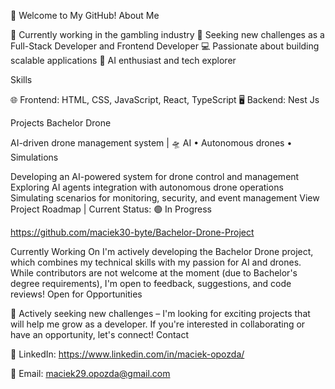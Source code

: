 👋 Welcome to My GitHub!
About Me

💼 Currently working in the gambling industry
🚀 Seeking new challenges as a Full-Stack Developer and Frontend Developer
💻 Passionate about building scalable applications
🤖 AI enthusiast and tech explorer

Skills

🌐 Frontend: HTML, CSS, JavaScript, React, TypeScript
🖥️ Backend: Nest Js


Projects
Bachelor Drone

AI-driven drone management system | 🛸 AI • Autonomous drones • Simulations

Developing an AI-powered system for drone control and management
Exploring AI agents integration with autonomous drone operations
Simulating scenarios for monitoring, security, and event management
View Project Roadmap | Current Status: 🟢 In Progress

https://github.com/maciek30-byte/Bachelor-Drone-Project

Currently Working On
I'm actively developing the Bachelor Drone project, which combines my technical skills with my passion for AI and drones. While contributors are not welcome at the moment (due to Bachelor's degree requirements), I'm open to feedback, suggestions, and code reviews!
Open for Opportunities

📢 Actively seeking new challenges – I'm looking for exciting projects that will help me grow as a developer. If you're interested in collaborating or have an opportunity, let's connect!
Contact

💼 LinkedIn: https://www.linkedin.com/in/maciek-opozda/

📧 Email: maciek29.opozda@gmail.com
